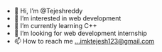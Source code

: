 - 👋 Hi, I’m @Tejeshreddy
- 👀 I’m interested in web development
- 🌱 I’m currently learning C++
- 💞️ I’m looking for web development internship
- 📫 How to reach me ...imktejesh123@gmail.com

<!---
Tejeshredd/Tejeshredd is a ✨ special ✨ repository because its `README.md` (this file) appears on your GitHub profile.
You can click the Preview link to take a look at your changes.
--->
